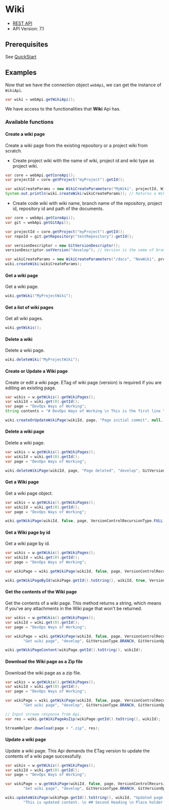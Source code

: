 # Wiki

- [REST API](https://docs.microsoft.com/en-us/rest/api/azure/devops/wiki/wikis?view=azure-devops-rest-6.1)
- API Version: 7.1

## Prerequisites

See [QuickStart](quickstart.md)

## Examples

Now that we have the connection object `webApi`, we can get the instance of `WikiApi`.

```java
var wiki = webApi.getWikiApi();
```

We have access to the functionalities that **Wiki** Api has.

### Available functions

#### Create a wiki page

Create a wiki page from the existing repository or a project wiki from scratch. 

- Create project wiki with the name of wiki, project id and wiki type as project wiki.

```java
var core = webApi.getCoreApi();
var projectId = core.getProject("myProject").getId();

var wikiCreateParams = new WikiCreateParameters("MyWiki", projectId, WikiType.PROJECTWIKI);
System.out.println(wiki.createWiki(wikiCreateParams)); // Returns a WikiV2 object.
```

- Create code wiki with wiki name, branch name of the repository, project id, repository id and path of the documents.

```java
var core = webApi.getCoreApi();
var git = webApi.getGitApi();

var projectId = core.getProject("myProject").getId();
var repoId = git.getRepository("testRepository").getId();

var versionDescriptor = new GitVersionDescriptor();
versionDescriptor.setVersion("develop"); // Version is the name of branch for code wiki.

var wikiCreateParams = new WikiCreateParameters("/docs", "NewWiki", projectId, repoId, WikiType.CODEWIKI, versionDescriptor);
wiki.createWiki(wikiCreateParams);
```

#### Get a wiki page

Get a wiki page.

```java
wiki.getWiki("MyProjectWiki");
```

#### Get a list of wiki pages

Get all wiki pages.

```java
wiki.getWikis();
```

#### Delete a wiki

Delete a wiki page.

```java
wiki.deleteWiki("MyProjectWiki");
```

#### Create or Update a Wiki page

Create or edit a wiki page. ETag of wiki page (version) is required if you are editing an existing page.

```java
var wikis = w.getWikis().getWikiPages();
var wikiId = wiki.get(0).getId();
var page = "DevOps Ways of Working";
String contents = "# DevOps Ways of Working \n This is the first line \n This is the second line.";

wiki.createOrUpdateWikiPage(wikiId, page, "Page initial commit", null, "develop", GitVersionType.BRANCH, GitVersionOptions.NONE, contents);
```

#### Delete a wiki page

Delete a wiki page.

```java
var wikis = w.getWikis().getWikiPages();
var wikiId = wiki.get(0).getId();
var page = "DevOps Ways of Working";

wiki.deleteWikiPage(wikiId, page, "Page deleted", "develop", GitVersionType.BRANCH, GitVersionOptions.NONE);
```

#### Get a Wiki page

Get a wiki page object.

```java
var wikis = w.getWikis().getWikiPages();
var wikiId = wiki.get(0).getId();
var page = "DevOps Ways of Working";

wiki.getWikiPage(wikiId, false, page, VersionControlRecursionType.FULL, "Get wiki page", "develop", GitVersionType.BRANCH, GitVersionOptions.NONE);
```

#### Get a Wiki page by id

Get a wiki page by id.

```java
var wikis = w.getWikis().getWikiPages();
var wikiId = wiki.get(0).getId();
var page = "DevOps Ways of Working";

var wikiPage = wiki.getWikiPage(wikiId, false, page, VersionControlRecursionType.FULL, "Get wiki page", "develop", GitVersionType.BRANCH, GitVersionOptions.NONE);

wiki.getWikiPageById(wikiPage.getId().toString(), wikiId, true, VersionControlRecursionType.FULL);
```

#### Get the contents of the Wiki page

Get the contents of a wiki page. This method returns a string, which means if you've any attachments in the Wiki page that won't be returned.

```java
var wikis = w.getWikis().getWikiPages();
var wikiId = wiki.get(0).getId();
var page = "DevOps Ways of Working";

var wikiPage = wiki.getWikiPage(wikiId, false, page, VersionControlRecursionType.FULL,
        "Get wiki page", "develop", GitVersionType.BRANCH, GitVersionOptions.NONE);

wiki.getWikiPageContent(wikiPage.getId().toString(), wikiId);
```

#### Download the Wiki page as a Zip file

Download the wiki page as a zip file.

```java
var wikis = w.getWikis().getWikiPages();
var wikiId = wiki.get(0).getId();
var page = "DevOps Ways of Working";

var wikiPage = wiki.getWikiPage(wikiId, false, page, VersionControlRecursionType.FULL,
        "Get wiki page", "develop", GitVersionType.BRANCH, GitVersionOptions.NONE);

// Input stream response from Api.
var res = wiki.getWikiPageAsZip(wikiPage.getId().toString(), wikiId);

StreamHelper.download(page + ".zip", res);
```


#### Update a wiki page

Update a wiki page. This Api demands the ETag version to update the contents of a wiki page successfully.

```java
var wikis = w.getWikis().getWikiPages();
var wikiId = wiki.get(0).getId();
var page = "DevOps Ways of Working";

var wikiPage = w.getWikiPage(wikiId, false, page, VersionControlRecursionType.FULL,
        "Get wiki page", "develop", GitVersionType.BRANCH, GitVersionOptions.NONE);

wiki.updateWikiPage(wikiPage.getId().toString(), wikiId, "Updated page content", wikiPage.geteTag(), "# Heading\n" +
        "This is updated content. \n ## Second Heading \n Place holder for safe landing project.");
```
